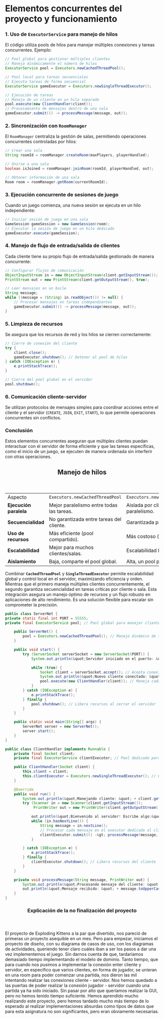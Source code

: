 # **Elementos concurrentes del proyecto y funcionamiento**
### **1. Uso de `ExecutorService` para manejo de hilos**

El código utiliza pools de hilos para manejar múltiples conexiones y tareas concurrentes. Ejemplo:

```java
// Pool global para gestionar múltiples clientes
// Maneja dinámicamente el número de hilos
ExecutorService pool = Executors.newCachedThreadPool(); 

// Pool local para tareas secuenciales
// Ejecuta tareas de forma secuencial
ExecutorService gameExecutor = Executors.newSingleThreadExecutor(); 

// Ejecución de tareas
// Manejo de un cliente en un hilo separado
pool.execute(new ClientHandler(client)); 
// Procesamiento de mensajes dentro de una sala
gameExecutor.submit(() -> processMessage(message, out)); 
```

### **2. Sincronización con `RoomManager`**

El `RoomManager` centraliza la gestión de salas, permitiendo operaciones concurrentes controladas por hilos:

```java
// Crear una sala
String roomId = roomManager.createRoom(maxPlayers, playerHandled);

// Unirse a una sala
boolean isJoined = roomManager.joinRoom(roomId, playerHandled, out);

// Obtener información de una sala
Room room = roomManager.getRoom(currentRoomId);
```

### **3. Ejecución concurrente de sesiones de juego**

Cuando un juego comienza, una nueva sesión se ejecuta en un hilo independiente:

```java
// Iniciar sesión de juego en una sala
GameSession gameSession = new GameSession(room);
// Ejecutar la sesión de juego en un hilo dedicado
gameExecutor.execute(gameSession); 
```

### **4. Manejo de flujo de entrada/salida de clientes**

Cada cliente tiene su propio flujo de entrada/salida gestionado de manera concurrente:

```java
// Configurar flujos de comunicación
ObjectInputStream in = new ObjectInputStream(client.getInputStream());
PrintStream out = new PrintStream(client.getOutputStream(), true);

// Leer mensajes en un bucle
String message;
while ((message = (String) in.readObject()) != null) {
    // Procesar mensajes en tareas independientes
    gameExecutor.submit(() -> processMessage(message, out)); 
}

```

### **5. Limpieza de recursos**

Se asegura que los recursos de red y los hilos se cierren correctamente:

```java
// Cierre de conexión del cliente
try {
    client.close();
    gameExecutor.shutdown(); // Detener el pool de hilos
} catch (IOException e) {
    e.printStackTrace();
}

// Cierre del pool global en el servidor
pool.shutdown();
```

### **6. Comunicación cliente-servidor**

Se utilizan protocolos de mensajes simples para coordinar acciones entre el cliente y el servidor (`CREATE`, `JOIN`, `EXIT`, `START`), lo que permite operaciones concurrentes sin conflictos.

### Conclusión

Estos elementos concurrentes aseguran que múltiples clientes puedan interactuar con el servidor de forma eficiente y que las tareas específicas, como el inicio de un juego, se ejecuten de manera ordenada sin interferir con otras operaciones.

</head><body><article id="15138a47-4a51-8044-9fe5-c51dc92ed600" class="page sans"><header><h1 class="page-title">Manejo de hilos</h1><p class="page-description"></p></header><div class="page-body"><table id="15138a47-4a51-8096-be06-f2a05f4d4692" class="simple-table"><tbody><tr id="15138a47-4a51-807b-984b-d0aef79638f2"><td id="\BXy" class="">Aspecto</td><td id="KL;t" class=""><code>Executors.newCachedThreadPool</code></td><td id="@WG~" class="" style="width:261px"><code>Executors.newSingleThreadExecutor</code></td></tr><tr id="15138a47-4a51-807d-86dd-eb8d5c99ebf5"><td id="\BXy" class=""><strong>Ejecución paralela</strong></td><td id="KL;t" class="">Mejor paralelismo entre todas las tareas.</td><td id="@WG~" class="" style="width:261px">Aislada por cliente, menos paralelismo.</td></tr><tr id="15138a47-4a51-8043-b45e-c8309be9793a"><td id="\BXy" class=""><strong>Secuencialidad</strong></td><td id="KL;t" class="">No garantizada entre tareas del cliente.</td><td id="@WG~" class="" style="width:261px">Garantizada para tareas del cliente.</td></tr><tr id="15138a47-4a51-80d0-a5ae-d81f9f0ca875"><td id="\BXy" class=""><strong>Uso de recursos</strong></td><td id="KL;t" class="">Más eficiente (pool compartido).</td><td id="@WG~" class="" style="width:261px">Más costoso (un pool por cliente).</td></tr><tr id="15138a47-4a51-8090-9c4b-f52d865abf50"><td id="\BXy" class=""><strong>Escalabilidad</strong></td><td id="KL;t" class="">Mejor para muchos clientes/salas.</td><td id="@WG~" class="" style="width:261px">Escalabilidad limitada por memoria.</td></tr><tr id="15138a47-4a51-801f-bba6-e5e517b83c68"><td id="\BXy" class=""><strong>Aislamiento</strong></td><td id="KL;t" class="">Baja, comparte el pool global.</td><td id="@WG~" class="" style="width:261px">Alta, un pool privado.</td></tr></tbody></table></body></html>

Combinar <code><strong>CachedThreadPool</strong></code> y <code><strong>SingleThreadExecutor</strong></code> permite escalabilidad global y control local en el servidor, maximizando eficiencia y orden. Mientras que el primero maneja múltiples clientes concurrentemente, el segundo garantiza secuencialidad en tareas críticas por cliente o sala. Esta integración asegura un manejo óptimo de recursos y un flujo robusto en aplicaciones de alto rendimiento. Es una solución flexible para escalar sin comprometer la precisión.
    
```java
public class ServerNet {
private static final int PORT = 55555;
private final ExecutorService pool; // Pool global para manejar clientes

    public ServerNet() {
        pool = Executors.newCachedThreadPool(); // Manejo dinámico de threads
    }

    public void start() {
        try (ServerSocket serverSocket = new ServerSocket(PORT)) {
            System.out.println(&quot;Servidor iniciado en el puerto: &quot; + PORT);

            while (true) {
                Socket client = serverSocket.accept(); // Acepta conexiones
                System.out.println(&quot;Nuevo cliente conectado: &quot; + client.getInetAddress());
                pool.execute(new ClientHandler(client)); // Maneja cada cliente en el pool global
            }
        } catch (IOException e) {
            e.printStackTrace();
        } finally {
            pool.shutdown(); // Libera recursos al cerrar el servidor
        }
    }

    public static void main(String[] args) {
        ServerNet server = new ServerNet();
        server.start();
    }
}
```
```java
public class ClientHandler implements Runnable {
    private final Socket client;
    private final ExecutorService clientExecutor; // Pool dedicado para este cliente

    public ClientHandler(Socket client) {
        this.client = client;
        this.clientExecutor = Executors.newSingleThreadExecutor(); // Garantiza secuencialidad
    }

    @Override
    public void run() {
        System.out.println(&quot;Manejando cliente: &quot; + client.getInetAddress());
        try (Scanner in = new Scanner(client.getInputStream());
             PrintWriter out = new PrintWriter(client.getOutputStream(), true)) {

            out.println(&quot;Bienvenido al servidor! Escribe algo:&quot;);
            while (in.hasNextLine()) {
                String message = in.nextLine();
                // Procesar cada mensaje en el executor dedicado al cliente
                clientExecutor.submit(() -&gt; processMessage(message, out));
            }

        } catch (IOException e) {
            e.printStackTrace();
        } finally {
            clientExecutor.shutdown(); // Libera recursos del cliente
        }
    }

    private void processMessage(String message, PrintWriter out) {
        System.out.println(&quot;Procesando mensaje del cliente: &quot; + message);
        out.println(&quot;Mensaje recibido: &quot; + message.toUpperCase());
    }
}
```
</head><body><article id="15138a47-4a51-8044-9fe5-c51dc92ed600" class="page sans"><header><h1 class="page-title">Explicación de la no finalización del proyecto</h1><p class="page-description"></p></header>

El proyecto de Exploding Kittens a la par que divertido, nos pareció de primeras un proyecto asequible en un mes. Pero para empezar, iniciamos el proyecto de diseño, con su diagrama de casos de uso, con los diagramas de actividades, queriendo tener claro cuáles iban a ser los pasos a dar una vez implementemos el juego.
Sin darnos cuenta de que, tardaríamos demasiado tiempo implementando el modelo de dominio. Tanto tiempo, que para cuando nos pusimos a implementar la conexión enter cliente y servidor, en específico que varios clientes, en forma de jugador, se unieran en una room para poder comenzar una partida, nos dieron las mil intentando realizar las conexiones cliente - servidor. Nos hemos quedado a las puertas de poder realizar la conexión jugador - servidor cuando una partida ya ha sido iniciado.
Sin pasar por alto que queríamos realizar la GUI, pero no hemos tenido tiempo suficiente. 
Hemos aprendido mucho realizando este proyecto, pero hemos tardado mucho más tiempo de lo esperado al realizar implementaciones absurdas como tipos de datos que para esta asignatura no son significantes, pero eran obviamente necesarias.
